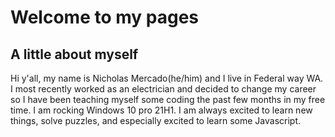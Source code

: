  # Welcome to my pages

 ## A little about myself ##

  Hi y'all, my name is Nicholas Mercado(he/him) and I live in Federal way WA. I most recently worked as an electrician and decided to change my career so I have been teaching myself some coding the past few months in my free time. I am rocking Windows 10 pro 21H1. I am always excited to learn new things, solve puzzles, and especially excited to learn some Javascript.  
